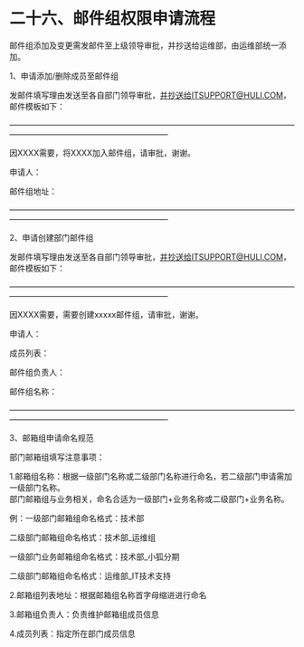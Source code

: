 # 二十六、邮件组权限申请流程

邮件组添加及变更需发邮件至上级领导审批，并抄送给运维部，由运维部统一添加。

1、申请添加/删除成员至邮件组

发邮件填写理由发送至各自部门领导审批，并抄送给ITSUPPORT@HULI.COM，邮件模板如下：

————————————————————————————————————————————————————————

因XXXX需要，将XXXX加入邮件组，请审批，谢谢。

申请人：

邮件组地址：

————————————————————————————————————————————————————————

2、申请创建部门邮件组

发邮件填写理由发送至各自部门领导审批，并抄送给ITSUPPORT@HULI.COM，邮件模板如下：

————————————————————————————————————————————————————————

因XXXX需要，需要创建xxxxx邮件组，请审批，谢谢。

申请人：

成员列表：

邮件组负责人：

邮件组名称：

————————————————————————————————————————————————————————

3、邮箱组申请命名规范

部门邮箱组填写注意事项：

1.邮箱组名称：根据一级部门名称或二级部门名称进行命名，若二级部门申请需加一级部门名称。  
部门邮箱组与业务相关，命名合适为一级部门+业务名称或二级部门+业务名称。

例：一级部门邮箱组命名格式：技术部 

二级部门邮箱组命名格式：技术部\_运维组

一级部门业务邮箱组命名格式：技术部\_小狐分期

二级部门邮箱组命名格式：运维部\_IT技术支持

2.邮箱组列表地址：根据邮箱组名称首字母缩进进行命名

3.邮箱组负责人：负责维护邮箱组成员信息

4.成员列表：指定所在部门成员信息

